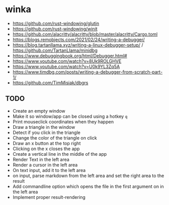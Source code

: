 # winka

* https://github.com/rust-windowing/glutin
* https://github.com/rust-windowing/winit
* https://github.com/alacritty/alacritty/blob/master/alacritty/Cargo.toml
* https://blogs.remobjects.com/2021/02/24/writing-a-debugger/
* https://blog.tartanllama.xyz/writing-a-linux-debugger-setup/ / https://github.com/TartanLlama/minidbg
* https://www.debuggingbook.org/html/Debugger.html#
* https://www.youtube.com/watch?v=8Uk9ROLGHVE
* https://www.youtube.com/watch?v=U0k9YL3Zq5A
* https://www.timdbg.com/posts/writing-a-debugger-from-scratch-part-1/
* https://github.com/TimMisiak/dbgrs

## TODO

* Create an empty window
* Make it so window/app can be closed using a hotkey `q`
* Print mouseclick coordinates when they happen
* Draw a triangle in the window
* Detect if you click in the triangle
* Change the color of the triangle on click
* Draw an x button at the top right
* Clicking on the x closes the app
* Create a vertical line in the middle of the app
* Render Text in the left area
* Render a cursor in the left area
* On text input, add it to the left area
* on input, parse markdown from the left area and set the right area to the result
* Add commandline option which opens the file in the first argument on in the left area
* Implement proper result-rendering

